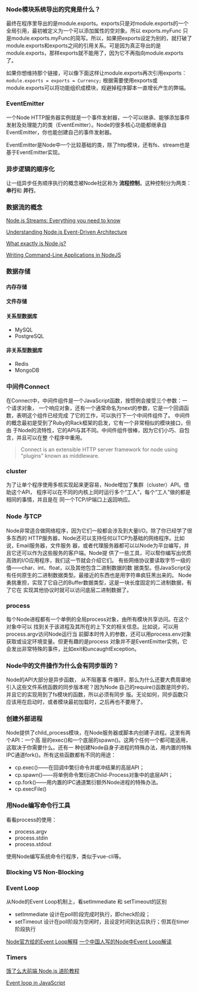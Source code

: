 ### Node模块系统导出的究竟是什么？
最终在程序里导出的是module.exports。exports只是对module.exports的一个全局引用，最初被定义为一个可以添加属性的空对象。所以 exports.myFunc 只是module.exports.myFunc的简写。所以，如果把exports设定为别的，就打破了module.exports和exports之间的引用关系。可是因为真正导出的是module.exports，那样exports就不能用了，因为它不再指向module.exports了。

如果你想维持那个链接，可以像下面这样让module.exports再次引用exports：
`module.exports = exports = Currency;`
根据需要使用exports或module.exports可以将功能组织成模块，规避掉程序脚本一直增长产生的弊端。

### EventEmitter
一个Node HTTP服务器实例就是一个事件发射器，一个可以继承、能够添加事件发射及处理能力的类（EventEmitter）。Node的很多核心功能都继承自EventEmitter，你也能创建自己的事件发射器。

EventEmitter是Node中一个比较基础的类，除了http模块，还有fs、stream也是基于EventEmitter实现。

### 异步逻辑的顺序化
让一组异步任务顺序执行的概念被Node社区称为 **流程控制**。这种控制分为两类：**串行**和 **并行**。

### 数据流的概念
[Node.js Streams: Everything you need to know](https://medium.freecodecamp.org/node-js-streams-everything-you-need-to-know-c9141306be93)

[Understanding Node.js Event-Driven Architecture](https://medium.freecodecamp.org/understanding-node-js-event-driven-architecture-223292fcbc2d)

[What exactly is Node.js?](https://medium.freecodecamp.org/what-exactly-is-node-js-ae36e97449f5)

[Writing Command-Line Applications in NodeJS](https://medium.freecodecamp.org/writing-command-line-applications-in-nodejs-2cf8327eee2)

### 数据存储

#### 内存存储
#### 文件存储
#### 关系型数据库

- MySQL
- PostgreSQL

#### 非关系型数据库

- Redis
- MongoDB


### 中间件Connect
在Connect中，中间件组件是一个JavaScript函数，按惯例会接受三个参数：一个请求对象， 一个响应对象，还有一个通常命名为next的参数，它是一个回调函数，表明这个组件已经完成 了它的工作，可以执行下一个中间件组件了。
中间件的概念最初是受到了Ruby的Rack框架的启发，它有一个非常相似的模块接口，但由 于Node的流特性，它的API与其不同。中间件组件很棒，因为它们小巧、自包含，并且可以在整 个程序中重用。

> Connect is an extensible HTTP server framework for node using "plugins" known as middleware.

### cluster
为了让单个程序使用多核实现起来更容易，Node增加了集群（cluster）API。借助这个API， 程序可以在不同的内核上同时运行多个“工人”，每个“工人”做的都是相同的事情，并且是在 同一个TCP/IP端口上返回响应。

### Node 与TCP
Node非常适合做网络程序，因为它们一般都会涉及到大量I/O。除了你已经学了很多东西的 HTTP服务器，Node还可以支持任何以TCP为基础的网络程序。比如说，Email服务器，文件服务 器，或者代理服务器都可以以Node为平台编写，并且它还可以作为这些服务的客户端。Node提 供了一些工具，可以帮你编写出优质高效的I/O应用程序，我们这一节就会介绍它们。 有些网络协议要读取字节一级的值——char、int、float，以及其他包含二进制数据的数 据类型。但JavaScript没有任何原生的二进制数据类型。最接近的东西也是用字符串疯狂黑出来的。 Node勇挑重担，实现了它自己的Buffer数据类型，这是一块长度固定的二进制数据，有了它在 实现其他协议时就可以访问底层二进制数据了。


### process

每个Node进程都有一个单例的全局process对象，由所有模块共享访问。在这个对象中可以 找到关于该进程及其所在的上下文的相关信息。比如说，可以用process.argv访问Node运行当 前脚本时传入的参数，还可以用process.env对象获取或设定环境变量。但更有趣的是process 对象并不是EventEmitter实例，它会发出非常特殊的事件，比如exit和uncaughtException。


### Node中的文件操作为什么会有同步版的？
Node的API大部分是异步函数， 从不阻塞事 件循环，那么为什么还要大费周章地引入这些文件系统函数的同步版本呢？因为Node 自己的require()函数是同步的，并且它的实现用到了fs模块的函数，所以必须有同步 版。无论如何，同步函数只应该用在启动时，或者模块最初加载时，之后再也不要用了。


### 创建外部进程
Node提供了child_process模块，在Node服务器或脚本内创建子进程。这里有两个API：一个高 层的exec()和一个底层的spawn()。这两个任何一个都可能适用，这取决于你需要什么。还有一 种创建Node自身子进程的特殊办法，用内置的特殊IPC通道fork()。所有这些函数都有不同的用途：

- cp.exec()——在回调中繁衍命令并缓冲结果的高层API； 
- cp.spawn()——将单例命令繁衍进Child-Process对象中的底层API； 
- cp.fork()——用内置的IPC通道繁衍额外Node进程的特殊办法。
- cp.execFile()

### 用Node编写命令行工具
看看process的使用：

- process.argv
- process.stdin
- process.stdout

使用Node编写系统命令行程序，类似于vue-cli等。

### Blocking VS Non-Blocking

### Event Loop

从Node的Event Loop机制上，看setImmediate 和 setTimeout的区别

- setImmediate 设计在poll阶段完成时执行，即check阶段；
- setTimeout 设计在poll阶段为空闲时，且设定时间到达后执行；但其在timer阶段执行


[Node官方给的Event Loop解释](https://nodejs.org/en/docs/guides/event-loop-timers-and-nexttick/)
[一个中国人写的Node中Event Loop解读](https://cnodejs.org/topic/57d68794cb6f605d360105bf)

### Timers


[饿了么大前端 Node.js 进阶教程](https://cnodejs.org/topic/58ad76db7872ea0864fedfcc)


[Event loop in JavaScript](http://acemood.github.io/2016/02/01/event-loop-in-javascript/)

